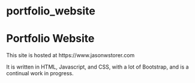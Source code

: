 # portfolio_website
<h1>Portfolio Website</h1>
<p>This site is hosted at https://www.jasonwstorer.com</p>
<p>It is written in HTML, Javascript, and CSS, with a lot of Bootstrap, and is a continual work in progress.</p>
